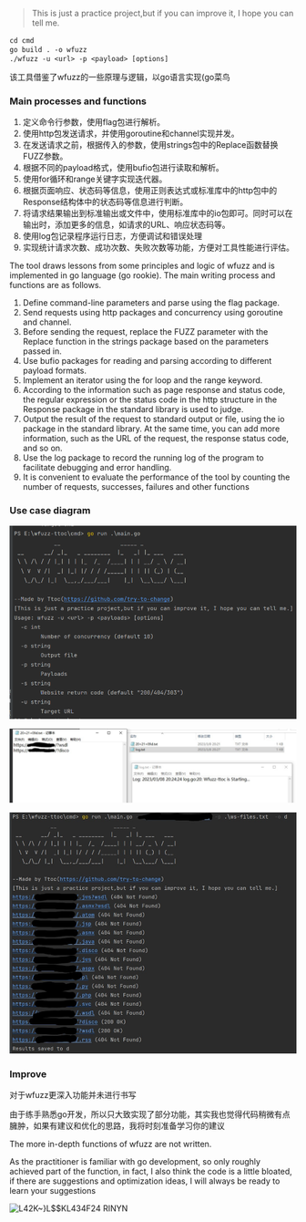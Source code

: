 > This is just a practice project,but if you can improve it, I hope you can tell me.

```
cd cmd
go build . -o wfuzz
./wfuzz -u <url> -p <payload> [options]
```

该工具借鉴了wfuzz的一些原理与逻辑，以go语言实现(go菜鸟

### Main processes and functions

1. 定义命令行参数，使用flag包进行解析。
2. 使用http包发送请求，并使用goroutine和channel实现并发。
3. 在发送请求之前，根据传入的参数，使用strings包中的Replace函数替换FUZZ参数。
4. 根据不同的payload格式，使用bufio包进行读取和解析。
5. 使用for循环和range关键字实现迭代器。
6. 根据页面响应、状态码等信息，使用正则表达式或标准库中的http包中的Response结构体中的状态码等信息进行判断。
7. 将请求结果输出到标准输出或文件中，使用标准库中的io包即可。同时可以在输出时，添加更多的信息，如请求的URL、响应状态码等。
8. 使用log包记录程序运行日志，方便调试和错误处理
9. 实现统计请求次数、成功次数、失败次数等功能，方便对工具性能进行评估。

The tool draws lessons from some principles and logic of wfuzz and is implemented in go language (go rookie). 
The main writing process and functions are as follows. 

1. Define command-line parameters and parse using the flag package. 
2. Send requests using http packages and concurrency using goroutine and channel. 
3. 
   Before sending the request, replace the FUZZ parameter with the Replace function in the strings package based on the parameters passed in. 
4. 
   Use bufio packages for reading and parsing according to different payload formats. 
5. 
   Implement an iterator using the for loop and the range keyword. 
6. 
   According to the information such as page response and status code, the regular expression or the status code in the http structure in the Response package in the standard library is used to judge. 
7. Output the result of the request to standard output or file, using the io package in the standard library. 
   At the same time, you can add more information, such as the URL of the request, the response status code, and so on. 
8. 
   Use the log package to record the running log of the program to facilitate debugging and error handling. 
9. It is convenient to evaluate the performance of the tool by counting the number of requests, successes, failures and other functions



### Use case diagram

![image-20230308202433893](README/image-20230308202433893.png)

![Inkedimage-20230308202510969](README/Inkedimage-20230308202806751.jpg)

![image-20230308202806751](README/InkedInkedimage-20230308202510969.jpg)

### Improve

对于wfuzz更深入功能并未进行书写

由于练手熟悉go开发，所以只大致实现了部分功能，其实我也觉得代码稍微有点臃肿，如果有建议和优化的思路，我将时刻准备学习你的建议

The more in-depth functions of wfuzz are not written.

As the practitioner is familiar with go development, so only roughly achieved part of the function, in fact, I also think the code is a little bloated, if there are suggestions and optimization ideas, I will always be ready to learn your suggestions


![L42K~}L$$KL434F24 RINYN](https://user-images.githubusercontent.com/106241874/223915601-35a7edcf-ef56-42a3-b9f1-513af3a99e21.jpg)

